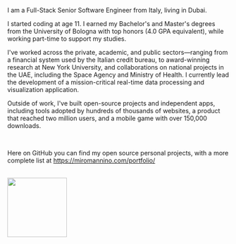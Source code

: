 I am a Full-Stack Senior Software Engineer from Italy, living in Dubai.

I started coding at age 11. I earned my Bachelor's and Master's degrees from the University of Bologna with top honors (4.0 GPA equivalent), while working part-time to support my studies.

I've worked across the private, academic, and public sectors—ranging from a financial system used by the Italian credit bureau, to award-winning research at New York University, and collaborations on national projects in the UAE, including the Space Agency and Ministry of Health. I currently lead the development of a mission-critical real-time data processing and visualization application.

Outside of work, I've built open-source projects and independent apps, including tools adopted by hundreds of thousands of websites, a product that reached two million users, and a mobile game with over 150,000 downloads.

<br/>

Here on GitHub you can find my open source personal projects, with a more complete list at <a href="https://miromannino.com/portfolio/">https://miromannino.com/portfolio/</a>

<br/>

<div>
  <a href="#"><img align=top height="135" src="https://github-readme-stats.vercel.app/api/top-langs/?username=miromannino&layout=compact&hide_border=true&hide=php,html&count_private=true&hide_title=true&title_color=4F8CC9&text_color=9f9f9f&bg_color=00000000"/></a>
</div>
